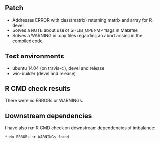 ## Patch
* Addresses ERROR with class(matrix) returning matrix and array for R-devel
* Solves a NOTE about use of SHLIB_OPENMP flags in Makefile
* Solves a WARNING in .cpp files regarding an abort arising in the compiled code

## Test environments
* ubuntu 14.04 (on travis-ci), devel and release
* win-builder (devel and release)

## R CMD check results
There were no ERRORs or WARNINGs.

## Downstream dependencies
I have also run R CMD check on downstream dependencies of imbalance:
    
    * No ERRORs or WARNINGs found

